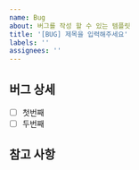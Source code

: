 ```yaml
---
name: Bug
about: 버그를 작성 할 수 있는 템플릿
title: '[BUG] 제목을 입력해주세요'
labels: ''
assignees: ''
---
```


## 버그 상세

-   [ ] 첫번째
-   [ ] 두번째

## 참고 사항
